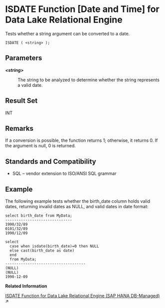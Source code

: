 <!-- loioa559f0f684f21015b95ee838e6da62dc -->

# ISDATE Function \[Date and Time\] for Data Lake Relational Engine

Tests whether a string argument can be converted to a date.



```
ISDATE ( <string> );
```



<a name="loioa559f0f684f21015b95ee838e6da62dc__ISDATE_parm1"/>

## Parameters


<dl>
<dt><b>

*<string\>*

</b></dt>
<dd>

The string to be analyzed to determine whether the string represents a valid date.



</dd>
</dl>



<a name="loioa559f0f684f21015b95ee838e6da62dc__ISDATE_returns1"/>

## Result Set

INT



<a name="loioa559f0f684f21015b95ee838e6da62dc__ISDATE_remarks1"/>

## Remarks

If a conversion is possible, the function returns 1; otherwise, it returns 0. If the argument is null, 0 is returned.



<a name="loioa559f0f684f21015b95ee838e6da62dc__ISDATE_standards1"/>

## Standards and Compatibility

-   SQL – vendor extension to ISO/ANSI SQL grammar



<a name="loioa559f0f684f21015b95ee838e6da62dc__ISDATE_examples1"/>

## Example

The following example tests whether the birth\_date column holds valid dates, returning invalid dates as NULL, and valid dates in date format:

```
select birth_date from MyData;
------------------------------
1990/32/89
0101/32/89
1990/12/09
```

```
select 
  case when isdate(birth_date)=0 then NULL
  else cast(birth_date as date) 
  end 
  from MyData;
------------------------------------
(NULL)
(NULL)
1990-12-09
```

**Related Information**  


[ISDATE Function for Data Lake Relational Engine (SAP HANA DB-Managed)](https://help.sap.com/viewer/a898e08b84f21015969fa437e89860c8/2023_4_QRC/en-US/f28668e5060b4c6db2bc8832b9a5f4cd.html "Tests whether a string argument can be converted to a date.") :arrow_upper_right:

